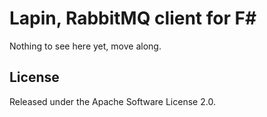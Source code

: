 # Lapin, RabbitMQ client for F#

Nothing to see here yet, move along.


## License

Released under the Apache Software License 2.0.